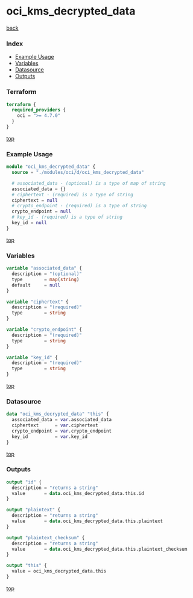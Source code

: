 # oci_kms_decrypted_data

[back](../oci.md)

### Index

- [Example Usage](#example-usage)
- [Variables](#variables)
- [Datasource](#datasource)
- [Outputs](#outputs)

### Terraform

```terraform
terraform {
  required_providers {
    oci = ">= 4.7.0"
  }
}
```

[top](#index)

### Example Usage

```terraform
module "oci_kms_decrypted_data" {
  source = "./modules/oci/d/oci_kms_decrypted_data"

  # associated_data - (optional) is a type of map of string
  associated_data = {}
  # ciphertext - (required) is a type of string
  ciphertext = null
  # crypto_endpoint - (required) is a type of string
  crypto_endpoint = null
  # key_id - (required) is a type of string
  key_id = null
}
```

[top](#index)

### Variables

```terraform
variable "associated_data" {
  description = "(optional)"
  type        = map(string)
  default     = null
}

variable "ciphertext" {
  description = "(required)"
  type        = string
}

variable "crypto_endpoint" {
  description = "(required)"
  type        = string
}

variable "key_id" {
  description = "(required)"
  type        = string
}
```

[top](#index)

### Datasource

```terraform
data "oci_kms_decrypted_data" "this" {
  associated_data = var.associated_data
  ciphertext      = var.ciphertext
  crypto_endpoint = var.crypto_endpoint
  key_id          = var.key_id
}
```

[top](#index)

### Outputs

```terraform
output "id" {
  description = "returns a string"
  value       = data.oci_kms_decrypted_data.this.id
}

output "plaintext" {
  description = "returns a string"
  value       = data.oci_kms_decrypted_data.this.plaintext
}

output "plaintext_checksum" {
  description = "returns a string"
  value       = data.oci_kms_decrypted_data.this.plaintext_checksum
}

output "this" {
  value = oci_kms_decrypted_data.this
}
```

[top](#index)